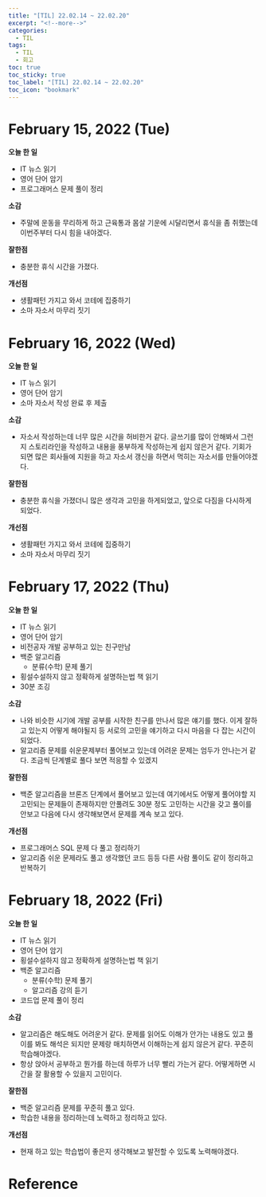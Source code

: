 ```yaml
---
title: "[TIL] 22.02.14 ~ 22.02.20"
excerpt: "<!--more-->"
categories:
  - TIL
tags:
  - TIL
  - 회고
toc: true
toc_sticky: true
toc_label: "[TIL] 22.02.14 ~ 22.02.20"
toc_icon: "bookmark"
---
```


# February 15, 2022 (Tue)

**오늘 한 일**
- IT 뉴스 읽기
- 영어 단어 암기
- 프로그래머스 문제 풀이 정리

**소감**
- 주말에 운동을 무리하게 하고 근육통과 몸살 기운에 시달리면서 휴식을 좀 취했는데 이번주부터 다시 힘을 내야겠다.

**잘한점**
- 충분한 휴식 시간을 가졌다.

**개선점**
- 생활패턴 가지고 와서 코테에 집중하기
- 소마 자소서 마무리 짓기

# February 16, 2022 (Wed)

**오늘 한 일**
- IT 뉴스 읽기
- 영어 단어 암기
- 소마 자소서 작성 완료 후 제출

**소감**
- 자소서 작성하는데 너무 많은 시간을 허비한거 같다. 글쓰기를 많이 안해봐서 그런지 스토리라인을 작성하고 내용을 풍부하게 작성하는게 쉽지 않은거 같다. 기회가 되면 많은 회사들에 지원을 하고 자소서 갱신을 하면서 먹히는 자소서를 만들어야겠다.

**잘한점**
- 충분한 휴식을 가졌더니 많은 생각과 고민을 하게되었고, 앞으로 다짐을 다시하게 되었다.

**개선점**
- 생활패턴 가지고 와서 코테에 집중하기
- 소마 자소서 마무리 짓기

# February 17, 2022 (Thu)

**오늘 한 일**
- IT 뉴스 읽기
- 영어 단어 암기
- 비전공자 개발 공부하고 있는 친구만남
- 백준 알고리즘
  - 분류(수학) 문제 풀기
- 횡설수설하지 않고 정확하게 설명하는법 책 읽기
- 30분 조깅

**소감**
- 나와 비슷한 시기에 개발 공부를 시작한 친구를 만나서 많은 얘기를 했다. 이게 잘하고 있는지 어떻게 해야될지 등 서로의 고민을 얘기하고 다시 마음을 다 잡는 시간이 되었다.
- 알고리즘 문제를 쉬운문제부터 풀어보고 있는데 어려운 문제는 엄두가 안나는거 같다. 조금씩 단계별로 풀다 보면 적응할 수 있겠지

**잘한점**
- 백준 알고리즘을 브론즈 단계에서 풀어보고 있는데 여기에서도 어떻게 풀어야할 지 고민되는 문제들이 존재하지만 안풀려도 30분 정도 고민하는 시간을 갖고 풀이를 안보고 다음에 다시 생각해보면서 문제를 계속 보고 있다.

**개선점**
- 프로그래머스 SQL 문제 다 풀고 정리하기
- 알고리즘 쉬운 문제라도 풀고 생각했던 코드 등등 다른 사람 풀이도 같이 정리하고 반복하기

# February 18, 2022 (Fri)

**오늘 한 일**
- IT 뉴스 읽기
- 영어 단어 암기
- 횡설수설하지 않고 정확하게 설명하는법 책 읽기
- 백준 알고리즘
  - 분류(수학) 문제 풀기
  - 알고리즘 강의 듣기
- 코드업 문제 풀이 정리

**소감**
- 알고리즘은 해도해도 어려운거 같다. 문제를 읽어도 이해가 안가는 내용도 있고 풀이를 봐도 해석은 되지만 문제랑 매치하면서 이해하는게 쉽지 않은거 같다. 꾸준히 학습해야겠다.
- 항상 앉아서 공부하고 뭔가를 하는데 하루가 너무 빨리 가는거 같다. 어떻게하면 시간을 잘 활용할 수 있을지 고민이다.

**잘한점**
- 백준 알고리즘 문제를 꾸준히 풀고 있다.
- 학습한 내용을 정리하는데 노력하고 정리하고 있다.

**개선점**
- 현재 하고 있는 학습법이 좋은지 생각해보고 발전할 수 있도록 노력해야겠다.

# Reference